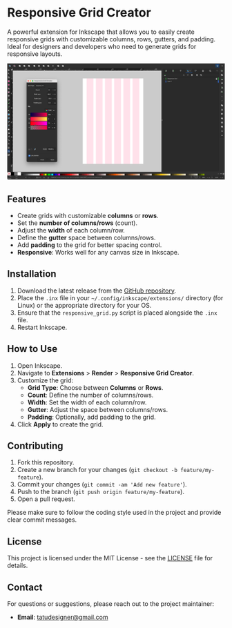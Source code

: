 # Responsive Grid Creator

A powerful extension for Inkscape that allows you to easily create responsive grids with customizable columns, rows, gutters, and padding. Ideal for designers and developers who need to generate grids for responsive layouts.

<img src="./REFERENCES/image1.png"  width="800">

## Features
- Create grids with customizable **columns** or **rows**.
- Set the **number of columns/rows** (count).
- Adjust the **width** of each column/row.
- Define the **gutter** space between columns/rows.
- Add **padding** to the grid for better spacing control.
- **Responsive**: Works well for any canvas size in Inkscape.

## Installation

1. Download the latest release from the [GitHub repository](https://github.com/seu-usuario/responsive-grid-creator).
2. Place the `.inx` file in your `~/.config/inkscape/extensions/` directory (for Linux) or the appropriate directory for your OS.
3. Ensure that the `responsive_grid.py` script is placed alongside the `.inx` file.
4. Restart Inkscape.

## How to Use

1. Open Inkscape.
2. Navigate to **Extensions** > **Render** > **Responsive Grid Creator**.
3. Customize the grid:
    - **Grid Type**: Choose between **Columns** or **Rows**.
    - **Count**: Define the number of columns/rows.
    - **Width**: Set the width of each column/row.
    - **Gutter**: Adjust the space between columns/rows.
    - **Padding**: Optionally, add padding to the grid.
4. Click **Apply** to create the grid.

## Contributing

1. Fork this repository.
2. Create a new branch for your changes (`git checkout -b feature/my-feature`).
3. Commit your changes (`git commit -am 'Add new feature'`).
4. Push to the branch (`git push origin feature/my-feature`).
5. Open a pull request.

Please make sure to follow the coding style used in the project and provide clear commit messages.

## License

This project is licensed under the MIT License - see the [LICENSE](LICENSE) file for details.

## Contact

For questions or suggestions, please reach out to the project maintainer:
- **Email**: tatudesigner@gmail.com
